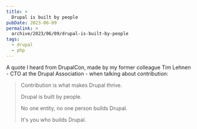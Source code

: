 ```yaml
---
title: >
  Drupal is built by people
pubDate: 2023-06-09
permalink: >
  archive/2023/06/09/drupal-is-built-by-people
tags:
  - drupal
  - php
---
```


A quote I heard from DrupalCon, made by my former colleague Tim Lehnen - CTO at the Drupal Association - when talking about contribution:

> Contribution is what makes Drupal thrive.
>
> Drupal is built by people.
>
> No one entity, no one person builds Drupal.
>
> It's you who builds Drupal.
